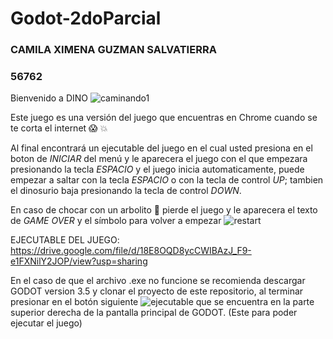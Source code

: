 # Godot-2doParcial

### CAMILA XIMENA GUZMAN SALVATIERRA
### 56762

Bienvenido a DINO ![caminando1](https://user-images.githubusercontent.com/80707476/197019634-605a5a61-642d-46fa-83f8-dd150a0c91da.png)

Este juego es una versión del juego que encuentras en Chrome cuando se te corta el internet :scream: :collision:

Al final encontrará un ejecutable del juego en el cual usted presiona en el boton de *INICIAR* del menú y le aparecera el juego con el que empezara presionando la tecla *ESPACIO* y el juego inicia automaticamente, puede empezar a saltar con la tecla *ESPACIO* o con la tecla de control *UP*; tambien el dinosurio baja presionando la tecla de control *DOWN*.

En caso de chocar con un arbolito :cactus: pierde el juego y le aparecera el texto de *GAME OVER* y el símbolo para volver a empezar ![restart](https://user-images.githubusercontent.com/80707476/197022542-e4833d07-e8bd-4d61-991b-606f2ffae431.png) 

EJECUTABLE DEL JUEGO:
https://drive.google.com/file/d/18E8OQD8ycCWIBAzJ_F9-e1FXNilY2JOP/view?usp=sharing

En el caso de que el archivo .exe no funcione se recomienda descargar GODOT version 3.5 y clonar el proyecto de este repositorio, al terminar presionar en el botón siguiente ![ejecutable](https://user-images.githubusercontent.com/80707476/197037699-11769b67-738e-4e29-a3b2-c00bb876a470.png) que se encuentra en la parte superior derecha de la pantalla principal de GODOT.
(Este para poder ejecutar el juego)

